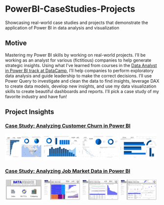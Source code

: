 # PowerBI-CaseStudies-Projects

Showcasing real-world case studies and projects that demonstrate the application of Power BI in data analysis and visualization

## Motive

Mastering my Power BI skills by working on real-world projects. I’ll be working as an analyst for various (fictitious) companies to help generate strategic insights. Using what I’ve learned from courses in the [Data Analyst in Power BI track at DataCamp](https://www.datacamp.com/), I’ll help companies to perform exploratory data analysis and guide leadership to make the correct decisions.
I’ll use Power Query to investigate and clean the data to find insights, leverage DAX to create data models, develop new insights, and use my data visualization skills to create beautiful dashboards and reports. I'll pick a case study of my favorite industry and have fun!

## Project Insights

### [Case Study: Analyzing Customer Churn in Power BI](https://github.com/asadali27232/PowerBI-CaseStudies-Projects/tree/main/Databel-Churn-Analysis)

<p align="left">
  <img src="https://github.com/asadali27232/PowerBI-CaseStudies-Projects/blob/main/Databel-Churn-Analysis/Images/0001.jpg" alt="Alt Text 1" width="24%" />
  <img src="https://github.com/asadali27232/PowerBI-CaseStudies-Projects/blob/main/Databel-Churn-Analysis/Images/0002.jpg" alt="Alt Text 2" width="24%" />
  <img src="https://github.com/asadali27232/PowerBI-CaseStudies-Projects/blob/main/Databel-Churn-Analysis/Images/0003.jpg" alt="Alt Text 3" width="24%" />
  <img src="https://github.com/asadali27232/PowerBI-CaseStudies-Projects/blob/main/Databel-Churn-Analysis/Images/0004.jpg" alt="Alt Text 4" width="24%" />
</p>

### [Case Study: Analyzing Job Market Data in Power BI](https://github.com/asadali27232/PowerBI-CaseStudies-Projects/tree/main/Databel-Churn-Analysis)

<p align="left">
  <img src="https://github.com/asadali27232/PowerBI-CaseStudies-Projects/blob/main/Analyzing-Job-Market-Data/Images/0002.jpg" alt="Alt Text 1" width="24%" />
  <img src="https://github.com/asadali27232/PowerBI-CaseStudies-Projects/blob/main/Analyzing-Job-Market-Data/Images/0003.jpg" alt="Alt Text 1" width="24%" />
  <img src="https://github.com/asadali27232/PowerBI-CaseStudies-Projects/blob/main/Analyzing-Job-Market-Data/Images/0004.jpg" alt="Alt Text 1" width="24%" />
  <img src="https://github.com/asadali27232/PowerBI-CaseStudies-Projects/blob/main/Analyzing-Job-Market-Data/Images/0005.jpg" alt="Alt Text 1" width="24%" />
</p>
